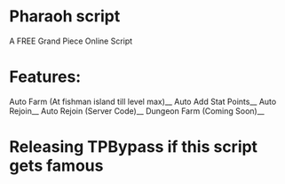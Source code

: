# Pharaoh script
A FREE Grand Piece Online Script

# Features:
Auto Farm (At fishman island till level max)__
Auto Add Stat Points__
Auto Rejoin__
Auto Rejoin (Server Code)__
Dungeon Farm (Coming Soon)__

# Releasing TPBypass if this script gets famous
